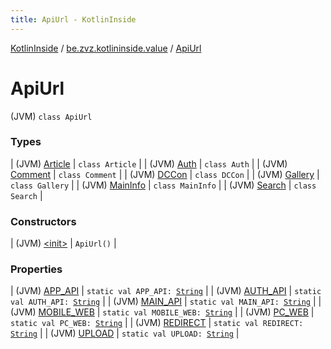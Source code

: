 ```yaml
---
title: ApiUrl - KotlinInside
---
```


[KotlinInside](../../index.html) / [be.zvz.kotlininside.value](../index.html) / [ApiUrl](./index.html)

# ApiUrl

(JVM) `class ApiUrl`

### Types

| (JVM) [Article](-article/index.html) | `class Article` |
| (JVM) [Auth](-auth/index.html) | `class Auth` |
| (JVM) [Comment](-comment/index.html) | `class Comment` |
| (JVM) [DCCon](-d-c-con/index.html) | `class DCCon` |
| (JVM) [Gallery](-gallery/index.html) | `class Gallery` |
| (JVM) [MainInfo](-main-info/index.html) | `class MainInfo` |
| (JVM) [Search](-search/index.html) | `class Search` |

### Constructors

| (JVM) [&lt;init&gt;](-init-.html) | `ApiUrl()` |

### Properties

| (JVM) [APP_API](-a-p-p_-a-p-i.html) | `static val APP_API: `[`String`](https://kotlinlang.org/api/latest/jvm/stdlib/kotlin/-string/index.html) |
| (JVM) [AUTH_API](-a-u-t-h_-a-p-i.html) | `static val AUTH_API: `[`String`](https://kotlinlang.org/api/latest/jvm/stdlib/kotlin/-string/index.html) |
| (JVM) [MAIN_API](-m-a-i-n_-a-p-i.html) | `static val MAIN_API: `[`String`](https://kotlinlang.org/api/latest/jvm/stdlib/kotlin/-string/index.html) |
| (JVM) [MOBILE_WEB](-m-o-b-i-l-e_-w-e-b.html) | `static val MOBILE_WEB: `[`String`](https://kotlinlang.org/api/latest/jvm/stdlib/kotlin/-string/index.html) |
| (JVM) [PC_WEB](-p-c_-w-e-b.html) | `static val PC_WEB: `[`String`](https://kotlinlang.org/api/latest/jvm/stdlib/kotlin/-string/index.html) |
| (JVM) [REDIRECT](-r-e-d-i-r-e-c-t.html) | `static val REDIRECT: `[`String`](https://kotlinlang.org/api/latest/jvm/stdlib/kotlin/-string/index.html) |
| (JVM) [UPLOAD](-u-p-l-o-a-d.html) | `static val UPLOAD: `[`String`](https://kotlinlang.org/api/latest/jvm/stdlib/kotlin/-string/index.html) |

